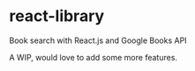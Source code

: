# react-library
Book search with React.js and Google Books API

A WIP, would love to add some more features.
